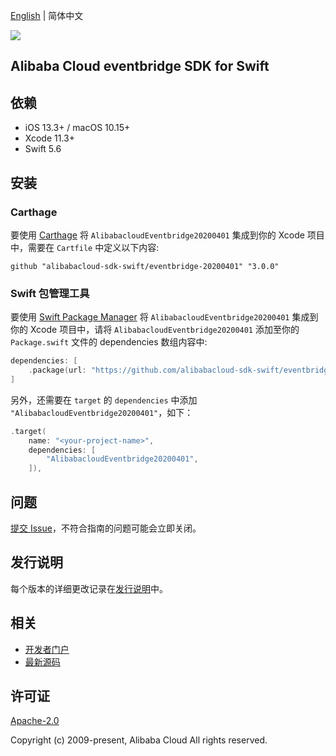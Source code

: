 [English](README.md) | 简体中文

![](https://aliyunsdk-pages.alicdn.com/icons/AlibabaCloud.svg)

## Alibaba Cloud eventbridge SDK for Swift

## 依赖

- iOS 13.3+ / macOS 10.15+
- Xcode 11.3+
- Swift 5.6

## 安装

### Carthage

要使用 [Carthage](https://github.com/Carthage/Carthage) 将 `AlibabacloudEventbridge20200401` 集成到你的 Xcode 项目中，需要在 `Cartfile` 中定义以下内容:

```ogdl
github "alibabacloud-sdk-swift/eventbridge-20200401" "3.0.0"
```

### Swift 包管理工具

要使用 [Swift Package Manager](https://swift.org/package-manager/) 将 `AlibabacloudEventbridge20200401` 集成到你的 Xcode 项目中，请将 `AlibabacloudEventbridge20200401` 添加至你的 `Package.swift` 文件的 dependencies 数组内容中:

```swift
dependencies: [
    .package(url: "https://github.com/alibabacloud-sdk-swift/eventbridge-20200401.git", from: "3.0.0")
]
```

另外，还需要在 `target` 的 `dependencies` 中添加 `"AlibabacloudEventbridge20200401"`，如下：

```swift
.target(
    name: "<your-project-name>",
    dependencies: [
        "AlibabacloudEventbridge20200401",
    ]),
```

## 问题

[提交 Issue](https://github.com/alibabacloud-sdk-swift/eventbridge-20200401/issues/new)，不符合指南的问题可能会立即关闭。

## 发行说明

每个版本的详细更改记录在[发行说明](./ChangeLog.txt)中。

## 相关

* [开发者门户](https://next.api.aliyun.com/home)
* [最新源码](https://github.com/alibabacloud-sdk-swift/eventbridge-20200401)

## 许可证

[Apache-2.0](http://www.apache.org/licenses/LICENSE-2.0)

Copyright (c) 2009-present, Alibaba Cloud All rights reserved.
